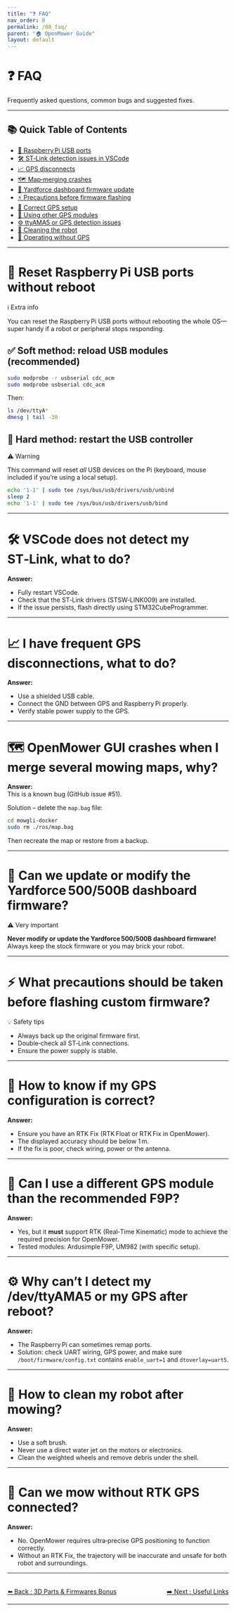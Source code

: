 ```yaml
---
title: "❓ FAQ"
nav_order: 8
permalink: /08_faq/
parent: "🏠 OpenMower Guide"
layout: default
---
```


# ❓ FAQ

Frequently asked questions, common bugs and suggested fixes.

---

## 📚 Quick Table of Contents

- [🔌 Raspberry Pi USB ports](#-reset-raspberry-pi-usb-ports-without-reboot)
- [🛠️ ST‑Link detection issues in VSCode](#-vscode-does-not-detect-my-st-link-what-to-do)
- [📈 GPS disconnects](#-i-have-frequent-gps-disconnections-what-to-do)
- [🗺️ Map‑merging crashes](#-openmower-gui-crashes-when-i-merge-several-mowing-maps-why)
- [🚨 Yardforce dashboard firmware update](#-can-we-update-or-modify-the-yardforce-500-500b-dashboard-firmware)
- [⚡ Precautions before firmware flashing](#-what-precautions-should-be-taken-before-flashing-custom-firmware)
- [🌱 Correct GPS setup](#-how-to-know-if-my-gps-configuration-is-correct)
- [🔧 Using other GPS modules](#-can-i-use-a-different-gps-module-than-the-recommended-f9p)
- [⚙️ ttyAMA5 or GPS detection issues](#-why-cant-i-detect-my-devttyama5-or-gps-after-reboot)
- [🧹 Cleaning the robot](#-how-to-clean-my-robot-after-mowing)
- [🚀 Operating without GPS](#-can-we-mow-without-rtk-gps-connected)

---

# 🔄 Reset Raspberry Pi USB ports without reboot

<div class="alert-blue">
  <div class="alert-title">ℹ️ Extra info</div>
  <p>You can reset the Raspberry Pi USB ports without rebooting the whole OS—super handy if a robot or peripheral stops responding.</p>
</div>

## ✅ Soft method: reload USB modules (recommended)

```bash
sudo modprobe -r usbserial cdc_acm
sudo modprobe usbserial cdc_acm
```

Then:

```bash
ls /dev/ttyA*
dmesg | tail -30
```

## 🧰 Hard method: restart the USB controller

<div class="alert-red">
  <div class="alert-title">⚠️ Warning</div>
  <p>This command will reset <em>all</em> USB devices on the Pi (keyboard, mouse included if you’re using a local setup).</p>
</div>

```bash
echo '1-1' | sudo tee /sys/bus/usb/drivers/usb/unbind
sleep 2
echo '1-1' | sudo tee /sys/bus/usb/drivers/usb/bind
```

---

# 🛠️ VSCode does not detect my ST‑Link, what to do?

**Answer:**  
- Fully restart VSCode.  
- Check that the ST‑Link drivers (STSW‑LINK009) are installed.  
- If the issue persists, flash directly using STM32CubeProgrammer.

---

# 📈 I have frequent GPS disconnections, what to do?

**Answer:**  
- Use a shielded USB cable.  
- Connect the GND between GPS and Raspberry Pi properly.  
- Verify stable power supply to the GPS.

---

# 🗺️ OpenMower GUI crashes when I merge several mowing maps, why?

**Answer:**  
This is a known bug (GitHub issue #51).

Solution – delete the `map.bag` file:

```bash
cd mowgli-docker
sudo rm ./ros/map.bag
```

Then recreate the map or restore from a backup.

---

# 🚨 Can we update or modify the Yardforce 500/500B dashboard firmware?

<div class="alert-red">
  <div class="alert-title">⚠️ Very important</div>
  <p><strong>Never modify or update the Yardforce 500/500B dashboard firmware!</strong><br>Always keep the stock firmware or you may brick your robot.</p>
</div>

---

# ⚡ What precautions should be taken before flashing custom firmware?

<div class="alert-blue">
  <div class="alert-title">💡 Safety tips</div>
  <ul>
    <li>Always back up the original firmware first.</li>
    <li>Double‑check all ST‑Link connections.</li>
    <li>Ensure the power supply is stable.</li>
  </ul>
</div>

---

# 🌱 How to know if my GPS configuration is correct?

**Answer:**  
- Ensure you have an RTK Fix (RTK Float or RTK Fix in OpenMower).  
- The displayed accuracy should be below 1 m.  
- If the fix is poor, check wiring, power or the antenna.

---

# 🔧 Can I use a different GPS module than the recommended F9P?

**Answer:**  
- Yes, but it <strong>must</strong> support RTK (Real‑Time Kinematic) mode to achieve the required precision for OpenMower.  
- Tested modules: Ardusimple F9P, UM982 (with specific setup).

---

# ⚙️ Why can’t I detect my /dev/ttyAMA5 or my GPS after reboot?

**Answer:**  
- The Raspberry Pi can sometimes remap ports.  
- Solution: check UART wiring, GPS power, and make sure `/boot/firmware/config.txt` contains `enable_uart=1` and `dtoverlay=uart5`.

---

# 🧹 How to clean my robot after mowing?

**Answer:**  
- Use a soft brush.  
- Never use a direct water jet on the motors or electronics.  
- Clean the weighted wheels and remove debris under the shell.

---

# 🚀 Can we mow without RTK GPS connected?

**Answer:**  
- No. OpenMower requires ultra‑precise GPS positioning to function correctly.  
- Without an RTK Fix, the trajectory will be inaccurate and unsafe for both robot and surroundings.

---

<div style="display: flex; justify-content: space-between; margin-top: 2rem;">
  <a href="{{ '/07_bonus/' | relative_url }}" class="btn">⬅️ Back : 3D Parts & Firmwares Bonus</a>
  <a href="{{ '/10_liens_utiles/' | relative_url }}" class="btn">➡️ Next : Useful Links</a>
</div>

---
